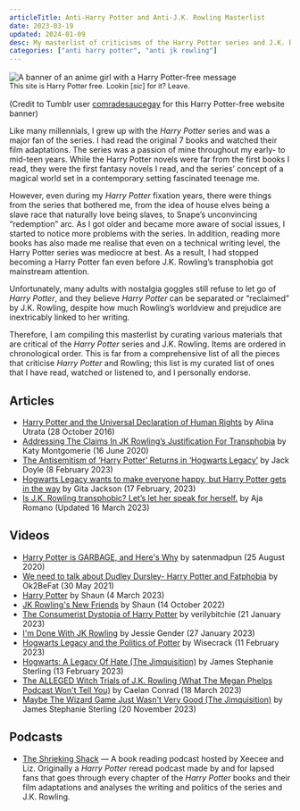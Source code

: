 ```yaml
---
articleTitle: Anti-Harry Potter and Anti-J.K. Rowling Masterlist
date: 2023-03-19
updated: 2024-01-09
desc: My masterlist of criticisms of the Harry Potter series and J.K. Rowling.
categories: ["anti harry potter", "anti jk rowling"]
---
```


<figure style="margin: 1rem 0;">
    <img src="/assets/banners/harry-potter-free-site.png" alt="A banner of an anime girl with a Harry Potter-free message" style="margin: 0 auto;">
    <figcaption class="center-text" style="font-size: 0.9em;">
        This site is Harry Potter free. Lookin [<i>sic</i>] for it? Leave.
    </figcaption>
</figure>

<p class="center-text">(Credit to Tumblr user <a href="https://comradesaucegay.tumblr.com/post/621403039459426304" target="blank">comradesaucegay</a> for this Harry Potter-free website banner)
</p>

Like many millennials, I grew up with the <cite>Harry Potter</cite> series and was a major fan of the series. I had read the original 7 books and watched their film adaptations. The series was a passion of mine throughout my early- to mid-teen years. While the Harry Potter novels were far from the first books I read, they were the first fantasy novels I read, and the series’ concept of a magical world set in a contemporary setting fascinated teenage me.

However, even during my <cite>Harry Potter</cite> fixation years, there were things from the series that bothered me, from the idea of house elves being a slave race that naturally love being slaves, to Snape’s unconvincing “redemption” arc. As I got older and became more aware of social issues, I started to notice more problems with the series. In addition, reading more books has also made me realise that even on a technical writing level, the Harry Potter series was mediocre at best. As a result, I had stopped becoming a Harry Potter fan even before J.K. Rowling’s transphobia got mainstream attention.

Unfortunately, many adults with nostalgia goggles still refuse to let go of <cite>Harry Potter</cite>, and they believe <cite>Harry Potter</cite> can be separated or “reclaimed” by J.K. Rowling, despite how much Rowling’s worldview and prejudice are inextricably linked to her writing.

Therefore, I am compiling this masterlist by curating various materials that are critical of the <cite>Harry Potter</cite> series and J.K. Rowling. Items are ordered in chronological order. This is far from a comprehensive list of all the pieces that criticise <cite>Harry Potter</cite> and Rowling; this list is my curated list of ones that I have read, watched or listened to, and I personally endorse.

## Articles

<ul class="content-list">
    <li><a href="https://alinautrata.medium.com/all-the-things-that-are-fucked-up-about-harry-potter-58267e1bf3ee" target="_blank">Harry Potter and the Universal Declaration of Human Rights</a> by Alina Utrata (28 October 2016)</li>
    <li><a href="https://katymontgomerie.medium.com/addressing-the-claims-in-jk-rowlings-justification-for-transphobia-7b6f761e8f8f" target="_blank">Addressing The Claims In JK Rowling’s Justification For Transphobia</a> by Katy Montgomerie (16 June 2020)</li>
    <li><a href="https://www.themarysue.com/is-hogwarts-legacy-anti-semitic-hogwarts-legacy-anti-semitic-allegations-explained/" target="_blank">The Antisemitism of ‘Harry Potter’ Returns in ‘Hogwarts Legacy’</a> by Jack Doyle (8 February 2023)</li>
    <li><a href="https://www.polygon.com/reviews/23603142/hogwarts-legacy-review-harry-potter-jk-rowling-transphobic-ps5-pc-xbox" target="blank">Hogwarts Legacy wants to make everyone happy, but Harry Potter gets in the way</a> by Gita Jackson (17 February, 2023)</li>
    <li><a href="https://www.vox.com/culture/23622610/jk-rowling-transphobic-statements-timeline-history-controversy" target="_blank">Is J.K. Rowling transphobic? Let’s let her speak for herself.</a> by Aja Romano (Updated 16 March 2023)</li>
</ul>

## Videos

<ul class="content-list">
    <li><a href="https://www.youtube.com/watch?v=wPwWb9z3XSY" target="_blank">Harry Potter is GARBAGE, and Here's Why</a> by satenmadpun (25 August 2020)</li>
    <li><a href="https://www.youtube.com/watch?v=4AziZgoi3q0" target="_blank">We need to talk about Dudley Dursley- Harry Potter and Fatphobia</a> by Ok2BeFat (30 May 2021)</li>
    <li><a href="https://www.youtube.com/watch?v=-1iaJWSwUZs" target="_blank">Harry Potter</a> by Shaun (4 March 2023)</li>
    <li><a href="https://www.youtube.com/watch?v=Ou_xvXJJk7k" target="_blank">JK Rowling's New Friends</a> by Shaun (14 October 2022)</li>
    <li><a href="https://www.youtube.com/watch?v=UBftW7FzOVI" target="_blank">The Consumerist Dystopia of Harry Potter</a> by verilybitchie (21 January 2023)</li>
    <li><a href="https://www.youtube.com/watch?v=_GBUArD51KY" target="_blank">I'm Done With JK Rowling</a> by Jessie Gender (27 January 2023)</li>
    <li><a href="https://www.youtube.com/watch?v=K1mHwn6eUUk" target="_blank">Hogwarts Legacy and the Politics of Potter</a> by Wisecrack (11 February 2023)</li>
    <li><a href="https://www.youtube.com/watch?v=uNKyQVsgKLg" target="_blank">Hogwarts: A Legacy Of Hate  (The Jimquisition)</a> by James Stephanie Sterling (13 February 2023)</li>
    <li><a href="https://www.youtube.com/watch?v=9ncYTEY7aVk" target="_blank">The ALLEGED Witch Trials of J.K. Rowling (What The Megan Phelps Podcast Won't Tell You)</a> by Caelan Conrad (18 March 2023)</li>
    <li><a href="https://www.youtube.com/watch?v=2pggtSI_95A" target="blank">Maybe The Wizard Game Just Wasn't Very Good (The Jimquisition)</a> by James Stephanie Sterling (20 November 2023)</li>
</ul>

## Podcasts

<ul class="content-list">
    <li><a href="https://soundcloud.com/shriekingshack" target="_blank">The Shrieking Shack</a> — A book reading podcast hosted by Xeecee and Liz. Originally a <cite>Harry Potter</cite> reread podcast made by and for lapsed fans that goes through every chapter of the <cite>Harry Potter</cite> books and their film adaptations and analyses the writing and politics of the series and J.K. Rowling.</li>
</ul>
